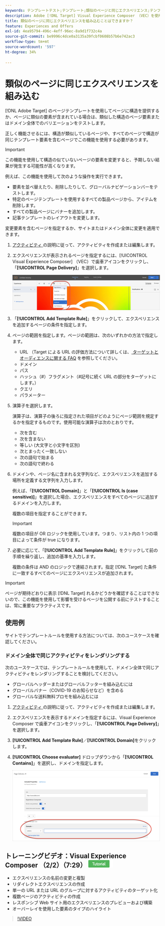 ```yaml
---
keywords: テンプレートテスト;テンプレート;類似のページと同じエクスペリエンス;テンプレートテスト
description: Adobe [!DNL Target] Visual Experience Composer （VEC）を使用して、同様に構造化された複数のページや、同じテンプレート要素を含む複数のページに同じエクスペリエンスを含める方法を説明します。
title: 類似のページに同じエクスペリエンスを組み込むことはできますか？
feature: Experiences and Offers
exl-id: 4ea95794-496c-4eff-96ec-8a9d1f732c4a
source-git-commit: be9996c4dce0a3135a39fcbf0608b57b6e742ac3
workflow-type: tm+mt
source-wordcount: '597'
ht-degree: 34%

---
```


# 類似のページに同じエクスペリエンスを組み込む

[!DNL Adobe Target] のページテンプレートを使用してページに構造を提供するか、ページに類似の要素が含まれている場合は、類似した構造のページ要素またはドメイン全体でのバリエーションをテストします。

正しく機能させるには、構造が類似しているページや、すべてのページで構造が同じテンプレート要素を含むページでこの機能を使用する必要があります。

>[!IMPORTANT]
>
>この機能を使用して構造の似ていないページの要素を変更すると、予期しない結果が発生する可能性が高くなります。

例えば、この機能を使用して次のような操作を実行できます。

* 要素を並べ替えたり、削除したりして、グローバルナビゲーションバーをテストします。
* 特定のページテンプレートを使用するすべての製品ページから、アイテムを削除します。
* すべての製品ページにバナーを追加します。
* 記事テンプレートのレイアウトを変更します。

変更要素を含むページを指定するか、サイトまたはドメイン全体に変更を適用できます。

1. [ アクティビティ ](/help/main/c-activities/activities.md#concept_D317A95A1AB54674BA7AB65C7985BA03) の説明に従って、アクティビティを作成または編集します。

1. エクスペリエンスが表示されるページを指定するには、[!UICONTROL Visual Experience Composer] （VEC）で歯車アイコンをクリックし、「**[!UICONTROL Page Delivery]**」を選択します。

   ![ 歯車アイコン/ ページ配信 ](/help/main/c-experiences/c-visual-experience-composer/assets/icon-gear.png)

1. 「**[!UICONTROL Add Template Rule]**」をクリックして、エクスペリエンスを追加するページの条件を指定します。

1. ページの範囲を指定します。ページの範囲は、次のいずれかの方法で指定します。

   * URL （Target による URL の評価方法について詳しくは、[ ターゲットとオーディエンスに関する FAQ](/help/main/c-target/c-troubleshooting-targets-and-audiences/troubleshooting-targets-and-audiences.md) を参照してください。
   * ドメイン
   * パス
   * ハッシュ（#）フラグメント（#記号に続く URL の部分をターゲットにします。）
   * クエリ
   * パラメーター

1. 演算子を選択します。

   演算子は、演算子の後ろに指定された項目がどのようにページ範囲を規定するかを指定するものです。使用可能な演算子は次のとおりです。

   * 次を含む
   * 次を含まない
   * 等しい (大文字と小文字を区別)
   * 次とまったく一致しない
   * 次の語句で始まる
   * 次の語句で終わる

1. ドメインや、ページ名に含まれる文字列など、エクスペリエンスを追加する場所を定義する文字列を入力します。

   例えば、「**[!UICONTROL Domain]**」と「**[!UICONTROL Is (case sensitive)]**」を選択した場合、エクスペリエンスをすべてのページに追加するドメインを入力します。

   複数の項目を指定することができます。

   >[!IMPORTANT]
   >
   >複数の項目が OR ロジックを使用しています。つまり、リスト内の 1 つの項目によって条件が true になります。

1. 必要に応じて、「**[!UICONTROL Add Template Rule]**」をクリックして前の手順を繰り返し、追加の基準を入力します。

   複数の条件は AND のロジックで連結されます。指定 [!DNL Target] た条件に一致するすべてのページにエクスペリエンスが追加されます。

>[!IMPORTANT]
>
> ページが期待どおりに表示 [!DNL Target] れるかどうかを確認することはできないので、この機能を使用して影響を受けるページを公開する前にテストすることは、常に重要なプラクティスです。

## 使用例

サイトでテンプレートルールを使用する方法については、次のユースケースを確認してください。

### ドメイン全体で同じアクティビティをレンダリングする

次のユースケースでは、テンプレートルールを使用して、ドメイン全体で同じアクティビティをレンダリングすることを検討してください。

* グローバルヘッダーまたはグローバルフッターを組み込むには
* グローバルバナー（COVID-19 のお知らせなど）を含める
* グローバルな送料無料プロモを組み込むには

1. [ アクティビティ ](/help/main/c-activities/activities.md#concept_D317A95A1AB54674BA7AB65C7985BA03) の説明に従って、アクティビティを作成または編集します。

1. エクスペリエンスを表示するドメインを指定するには、Visual Experience Composer で歯車アイコンをクリックし、「**[!UICONTROL Page Delivery]**」を選択します。

1. **[!UICONTROL Add Template Rule]**／**[!UICONTROL Domain]**&#x200B;をクリックします。

1. **[!UICONTROL Choose evaluator]** ドロップダウンから「**[!UICONTROL Contains]**」を選択し、ドメインを指定します。

   ![ ドメインに次を含む ](/help/main/c-experiences/c-visual-experience-composer/assets/domain-template-rule.png)

## トレーニングビデオ：Visual Experience Composer （2/2）（7:29） ![ チュートリアルバッジ ](/help/main/assets/tutorial.png)

* エクスペリエンスの名前の変更と複製
* リダイレクトエクスペリエンスの作成
* 単一の URL または URL のグループに対するアクティビティのターゲット化
* 複数ページのアクティビティの作成
* レスポンシブ Web サイト用のエクスペリエンスのプレビューおよび構築
* オーバーレイを使用した要素のタイプのハイライト

>[!VIDEO](https://video.tv.adobe.com/v/17401)
